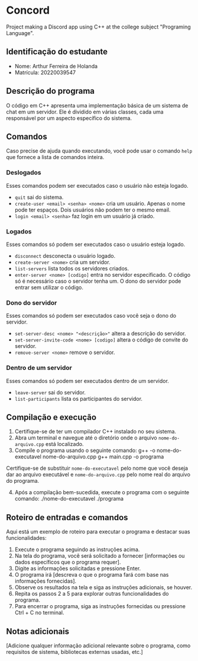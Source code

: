 # Concord

Project making a Discord app using C++ at the college subject "Programing Language". 

## Identificação do estudante
- Nome: Arthur Ferreira de Holanda
- Matrícula: 20220039547

## Descrição do programa

O código em C++ apresenta uma implementação básica de um sistema de chat em um servidor. Ele é dividido em várias classes, cada uma responsável por um aspecto específico do sistema.

## Comandos

Caso precise de ajuda quando executando, você pode usar o comando `help` que fornece a lista de comandos inteira.

### Deslogados

Esses comandos podem ser executados caso o usuário não esteja logado.

- `quit` sai do sistema.
- `create-user <email> <senha> <nome>` cria um usuário. Apenas o nome pode ter
espaços. Dois usuários não podem ter o mesmo email.
- `login <email> <senha>` faz login em um usuário já criado.

### Logados

Esses comandos só podem ser executados caso o usuário esteja logado.

- `disconnect` desconecta o usuário logado.
- `create-server <nome>` cria um servidor.
- `list-servers` lista todos os servidores criados.
- `enter-server <nome> [codigo]` entra no servidor especificado. O código só
é necessário caso o servidor tenha um. O dono do servidor pode entrar sem
utilizar o código.

### Dono do servidor

Esses comandos só podem ser executados caso você seja o dono do servidor.

- `set-server-desc <nome> "<descrição>"` altera a descrição do servidor.
- `set-server-invite-code <nome> [codigo]` altera o código de convite do 
servidor.
- `remove-server <nome>` remove o servidor.

### Dentro de um servidor

Esses comandos só podem ser executados dentro de um servidor.

- `leave-server` sai do servidor.
- `list-participants` lista os participantes do servidor.

## Compilação e execução
1. Certifique-se de ter um compilador C++ instalado no seu sistema.
2. Abra um terminal e navegue até o diretório onde o arquivo `nome-do-arquivo.cpp` está localizado.
3. Compile o programa usando o seguinte comando:
        g++ -o nome-do-executavel nome-do-arquivo.cpp
        g++ main.cpp -o programa

Certifique-se de substituir `nome-do-executavel` pelo nome que você deseja dar ao arquivo executável e `nome-do-arquivo.cpp` pelo nome real do arquivo do programa.

4. Após a compilação bem-sucedida, execute o programa com o seguinte comando:
        ./nome-do-executavel
        ./programa

## Roteiro de entradas e comandos
Aqui está um exemplo de roteiro para executar o programa e destacar suas funcionalidades:

1. Execute o programa seguindo as instruções acima.
2. Na tela do programa, você será solicitado a fornecer [informações ou dados específicos que o programa requer].
3. Digite as informações solicitadas e pressione Enter.
4. O programa irá [descreva o que o programa fará com base nas informações fornecidas].
5. Observe os resultados na tela e siga as instruções adicionais, se houver.
6. Repita os passos 2 a 5 para explorar outras funcionalidades do programa.
7. Para encerrar o programa, siga as instruções fornecidas ou pressione Ctrl + C no terminal.

## Notas adicionais
[Adicione qualquer informação adicional relevante sobre o programa, como requisitos de sistema, bibliotecas externas usadas, etc.]